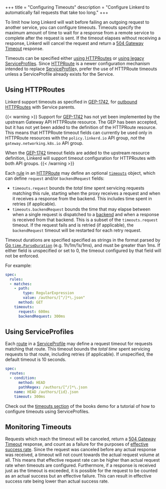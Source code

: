 +++
title = "Configuring Timeouts"
description = "Configure Linkerd to automatically fail requests that take too long."
+++

To limit how long Linkerd will wait before failing an outgoing request to
another service, you can configure timeouts. Timeouts specify the maximum amount
of time to wait for a response from a remote service to complete after the
request is sent. If the timeout elapses without receiving a response, Linkerd
will cancel the request and return a [504 Gateway Timeout] response.

Timeouts can be specified either [using HTTPRoutes](#using-httproutes) or [using
legacy ServiceProfiles](#using-serviceprofiles). Since [HTTPRoute] is a newer
configuration mechanism intended to replace [ServiceProfile]s, prefer the use of
HTTPRoute timeouts unless a ServiceProfile already exists for the Service.

## Using HTTPRoutes

Linkerd support timeouts as specified in [GEP-1742], for [outbound
HTTPRoutes](../../features/httproute/#inbound-and-outbound-httproutes)
with Service parents.

{{< warning >}}
Support for [GEP-1742](https://gateway-api.sigs.k8s.io/geps/gep-1742/) has not
yet been implemented by the upstream Gateway API HTTPRoute resource. The GEP has
been accepted, but it has not yet been added to the definition of the HTTPRoute
resource. This means that HTTPRoute timeout fields can currently be used only in
HTTPRoute resources with the `policy.linkerd.io` API group, *not* the
`gateway.networking.k8s.io` API group.

When the [GEP-1742](https://gateway-api.sigs.k8s.io/geps/gep-1742/) timeout
fields are added to the upstream resource definition, Linkerd will support
timeout configuration for HTTPRoutes with both API groups.
{{< /warning >}}

Each [rule](../../reference/httproute/#httprouterule) in an [HTTPRoute] may
define an optional [`timeouts`](../../reference/httproute/#httproutetimeouts)
object, which can define `request` and/or `backendRequest` fields:

- `timeouts.request` bounds the *total time* spent servicing requests matching
  this rule, starting when the proxy receives a request and when it receives a
  response from the backend. This includes time spent in retries (if
  applicable).
- `timeouts.backendRequest` bounds the time that may elapse between when a single
  request is dispatched to a
  [backend](../../reference/httproute/#httpbackendref) and when a response is
  received from that backend. This is a subset of the `timeouts.request`
  timeout. If the request fails and is retried (if applicable), the
  `backendRequest` timeout will be restarted for each retry request.

Timeout durations are specified specified as strings in the format parsed by
[Go `time.ParseDuration`] (e.g. 1h/1m/1s/1ms), and must be greater than 1ms. If
either field is unspecified or set to 0, the timeout configured by that field
will not be enforced.

For example:

```yaml
spec:
  rules:
  - matches:
    - path:
        type: RegularExpression
        value: /authors/[^/]*\.json"
      method: GET
    timeouts:
      request: 600ms
      backendRequest: 300ms
```

## Using ServiceProfiles

Each [route](../../reference/service-profiles/#route) in a [ServiceProfile] may
define a request timeout for requests matching that route. This timeout bounds
the *total time* spent servicing requests to that route, including retries (if
applicable). If unspecified, the default timeout is 10 seconds.

```yaml
spec:
  routes:
  - condition:
      method: HEAD
      pathRegex: /authors/[^/]*\.json
    name: HEAD /authors/{id}.json
    timeout: 300ms
```

Check out the [timeouts section](../books/#timeouts) of the books demo for
a tutorial of how to configure timeouts using ServiceProfiles.

## Monitoring Timeouts

Requests which reach the timeout will be canceled, return a [504 Gateway
Timeout] response, and count as a failure for the purposes of [effective success
rate](../configuring-retries/#monitoring-retries).  Since the request was
canceled before any actual response was received, a timeout will not count
towards the actual request volume at all.  This means that effective request
rate can be higher than actual request rate when timeouts are configured.
Furthermore, if a response is received just as the timeout is exceeded, it is
possible for the request to be counted as an actual success but an effective
failure.  This can result in effective success rate being lower than actual
success rate.

[HTTPRoute]: ../../features/httproutes/
[ServiceProfile]: ../../features/serviceprofiles/
[504 Gateway Timeout]:
    https://developer.mozilla.org/en-US/docs/Web/HTTP/Status/504
[GEP-1742]: https://gateway-api.sigs.k8s.io/geps/gep-1742/
[Go `time.ParseDuration`]: https://pkg.go.dev/time#ParseDuration
